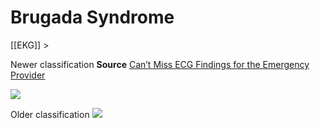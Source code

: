 # Brugada Syndrome
[[EKG]] > 

Newer classification
**Source** [Can’t Miss ECG Findings for the Emergency Provider](https://www.aliem.com/2018/07/cant-miss-ecg-findings/)

![](Brugada%20Syndrome/93B964B1-C95D-4BC1-8E69-9A33FBC6FFB1.png)

Older classification
![](Brugada%20Syndrome/E8D4E45F-57AA-4609-B958-3424C9874187.png)